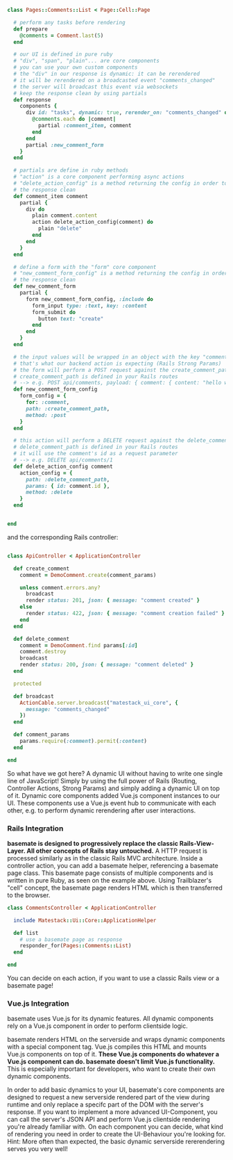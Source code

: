 
```ruby
class Pages::Comments::List < Page::Cell::Page

  # perform any tasks before rendering
  def prepare
    @comments = Comment.last(5)
  end

  # our UI is defined in pure ruby
  # "div", "span", "plain"... are core components
  # you can use your own custom components
  # the "div" in our response is dynamic: it can be rerendered
  # it will be rerendered on a broadcasted event "comments_changed"
  # the server will broadcast this event via websockets
  # keep the response clean by using partials
  def response
    components {
      div id: "tasks", dynamic: true, rerender_on: "comments_changed" do
        @comments.each do |comment|
          partial :comment_item, comment
        end
      end
      partial :new_comment_form
    }
  end

  # partials are define in ruby methods
  # "action" is a core component performing async actions
  # "delete_action_config" is a method returning the config in order to keep
  # the response clean
  def comment_item comment
    partial {
      div do
        plain comment.content
        action delete_action_config(comment) do
          plain "delete"
        end
      end
    }
  end

  # define a form with the "form" core component
  # "new_comment_form_config" is a method returning the config in order to keep
  # the response clean
  def new_comment_form
    partial {
      form new_comment_form_config, :include do
        form_input type: :text, key: :content
        form_submit do
          button text: "create"
        end
      end
    }
  end

  # the input values will be wrapped in an object with the key "comment".
  # that's what our backend action is expecting (Rails Strong Params)
  # the form will perform a POST request against the create_comment_path
  # create_comment_path is defined in your Rails routes
  # --> e.g. POST api/comments, payload: { comment: { content: "hello world" } }
  def new_comment_form_config
    form_config = {
      for: :comment,
      path: :create_comment_path,
      method: :post
    }
  end

  # this action will perform a DELETE request against the delete_comment_path
  # delete_comment_path is defined in your Rails routes
  # it will use the comment's id as a request parameter
  # --> e.g. DELETE api/comments/1
  def delete_action_config comment
    action_config = {
      path: :delete_comment_path,
      params: { id: comment.id },
      method: :delete
    }
  end


end
```

and the corresponding Rails controller:

```ruby

class ApiController < ApplicationController

  def create_comment
    comment = DemoComment.create(comment_params)

    unless comment.errors.any?
      broadcast
      render status: 201, json: { message: "comment created" }
    else
      render status: 422, json: { message: "comment creation failed" }
    end
  end

  def delete_comment
    comment = DemoComment.find params[:id]
    comment.destroy
    broadcast
    render status: 200, json: { message: "comment deleted" }
  end

  protected

  def broadcast
    ActionCable.server.broadcast("matestack_ui_core", {
      message: "comments_changed"
    })
  end

  def comment_params
    params.require(:comment).permit(:content)
  end

end
```
So what have we got here? A dynamic UI without having to write one single line
of JavaScript! Simply by using the full power of Rails (Routing, Controller
Actions, Strong Params) and simply adding a dynamic UI on top of it. Dynamic
core components added Vue.js component instances to our UI.
These components use a Vue.js event hub to communicate with each other, e.g.
to perform dynamic rerendering after user interactions.

### Rails Integration

**basemate is designed to progressively replace the classic Rails-View-Layer. All
other concepts of Rails stay untouched.**
A HTTP request is processed similarly as in the classic Rails MVC architecture.
Inside a controller action, you can add a basemate helper, referencing a basemate page
class. This basemate page consists of multiple components and is written in pure Ruby,
as seen on the example above. Using Trailblazer's "cell" concept, the basemate page
renders HTML which is then transferred to the browser.

```ruby
class CommentsController < ApplicationController

  include Matestack::Ui::Core::ApplicationHelper

  def list
    # use a basemate page as response
    responder_for(Pages::Comments::List)
  end

end
```

You can decide on each action, if you want to use a classic Rails view or a basemate page!

### Vue.js Integration

basemate uses Vue.js for its dynamic features. All dynamic components rely on a
Vue.js component in order to perform clientside logic.

basemate renders HTML on the serverside and wraps dynamic components with a special
component tag. Vue.js compiles this HTML and mounts Vue.js components on top of it.
**These Vue.js components do whatever a Vue.js component can do. basemate doesn't
limit Vue.js functionality.** This is especially important for developers, who want
to create their own dynamic components.

In order to add basic dynamics to your UI, basemate's core components are designed
to request a new serverside rendered part of the view during runtime and only replace a specifc
part of the DOM with the server's response. If you want to implement a more advanced
UI-Component, you can call the server's JSON API and perform Vue.js clientside rendering you're
already familiar with. On each component you can decide, what kind of rendering you
need in order to create the UI-Behaviour you're looking for. Hint: More often than expected,
the basic dynamic serverside rererendering serves you very well!

